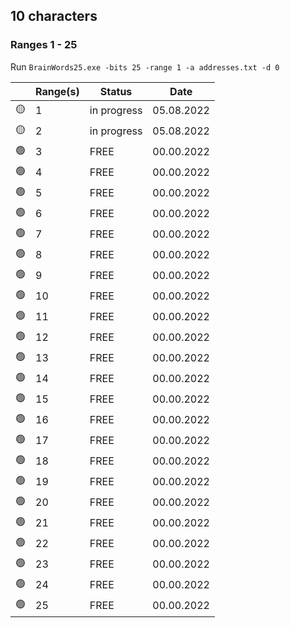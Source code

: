 ## 10 characters
### Ranges 1 - 25

Run ```BrainWords25.exe -bits 25 -range 1 -a addresses.txt -d 0```


|            | Range(s)    | Status         | Date       |
|------------|:------------|----------------|------------|
| :yellow_circle: | 1 | in progress | 05.08.2022 |
| :yellow_circle: | 2 | in progress | 05.08.2022 |
| :green_circle: | 3 | FREE | 00.00.2022 |
| :green_circle: | 4 | FREE | 00.00.2022 |
| :green_circle: | 5 | FREE | 00.00.2022 |
| :green_circle: | 6 | FREE | 00.00.2022 |
| :green_circle: | 7 | FREE | 00.00.2022 |
| :green_circle: | 8 | FREE | 00.00.2022 |
| :green_circle: | 9 | FREE | 00.00.2022 |
| :green_circle: | 10 | FREE | 00.00.2022 |
| :green_circle: | 11 | FREE | 00.00.2022 |
| :green_circle: | 12 | FREE | 00.00.2022 |
| :green_circle: | 13 | FREE | 00.00.2022 |
| :green_circle: | 14 | FREE | 00.00.2022 |
| :green_circle: | 15 | FREE | 00.00.2022 |
| :green_circle: | 16 | FREE | 00.00.2022 |
| :green_circle: | 17 | FREE | 00.00.2022 |
| :green_circle: | 18 | FREE | 00.00.2022 |
| :green_circle: | 19 | FREE | 00.00.2022 |
| :green_circle: | 20 | FREE | 00.00.2022 |
| :green_circle: | 21 | FREE | 00.00.2022 |
| :green_circle: | 22 | FREE | 00.00.2022 |
| :green_circle: | 23 | FREE | 00.00.2022 |
| :green_circle: | 24 | FREE | 00.00.2022 |
| :green_circle: | 25 | FREE | 00.00.2022 |
